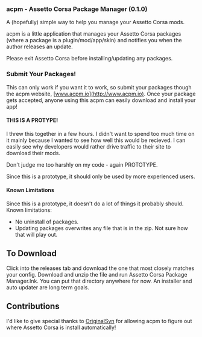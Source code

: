 ### acpm - Assetto Corsa Package Manager (0.1.0)

A (hopefully) simple way to help you manage your Assetto Corsa mods.

acpm is a little application that manages your Assetto Corsa packages (where a package is a plugin/mod/app/skin) and notifies you when the author releases an update.

Please exit Assetto Corsa before installing/updating any packages.

### Submit Your Packages!
This can only work if you want it to work, so submit your packages though the acpm website, [www.acpm.io](http://www.acpm.io). Once your package gets accepted, anyone using this acpm can easily download and install your app!

#### THIS IS A PROTYPE!
I threw this together in a few hours. I didn't want to spend too much time on it mainly because I wanted to see how well this would be recieved. I can easily see why developers would rather drive traffic to their site to download their mods. 

Don't judge me too harshly on my code - again PROTOTYPE.

Since this is a prototype, it should only be used by more experienced users.

#### Known Limitations
Since this is a prototype, it doesn't do a lot of things it probably should. Known limitations:
- No uninstall of packages.
- Updating packages overwrites any file that is in the zip. Not sure how that will play out.


## To Download
Click into the releases tab and download the one that most closely matches your config. Download and unzip the file and run Assetto Corsa Package Manager.lnk. You can put that directory anywhere for now. An installer and auto updater are long term goals.


## Contributions
I'd like to give special thanks to [OriginalSyn](https://github.com/OriginalSyn) for allowing acpm to figure out where Assetto Corsa is install automatically!
